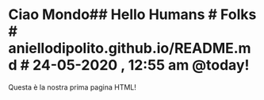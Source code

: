 


<!doctype html>
<html lang="it">
<head><title>Ciao Mondo!</title></head>
<body>
<h1>Ciao Mondo## Hello Humans
# Folks
# aniellodipolito.github.io/README.md
# 24-05-2020 , 12:55 am
@today!</h1>
<p>Questa è la nostra prima pagina HTML!</p>
</body>
</html>
